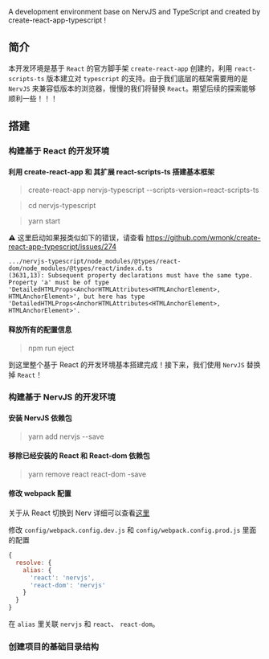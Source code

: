 A development environment base on NervJS and TypeScript and created by create-react-app-typescript !

## 简介

本开发环境是基于 `React` 的官方脚手架 `create-react-app` 创建的，利用 `react-scripts-ts` 版本建立对 `typescript` 的支持。由于我们底层的框架需要用的是 `NervJS` 来兼容低版本的浏览器，慢慢的我们将替换 `React`。期望后续的探索能够顺利一些！！！

## 搭建

### 构建基于 React 的开发环境 

#### 利用 create-react-app 和 其扩展 react-scripts-ts 搭建基本框架

> create-react-app nervjs-typescript --scripts-version=react-scripts-ts

> cd nervjs-typescript

> yarn start

⚠️ 这里启动如果报类似如下的错误，请查看 https://github.com/wmonk/create-react-app-typescript/issues/274

```Shell
.../nervjs-typescript/node_modules/@types/react-dom/node_modules/@types/react/index.d.ts
(3631,13): Subsequent property declarations must have the same type.  Property 'a' must be of type 'DetailedHTMLProps<AnchorHTMLAttributes<HTMLAnchorElement>, HTMLAnchorElement>', but here has type 'DetailedHTMLProps<AnchorHTMLAttributes<HTMLAnchorElement>, HTMLAnchorElement>'.
```

#### 释放所有的配置信息

> npm run eject

到这里整个基于 React 的开发环境基本搭建完成！接下来，我们使用 `NervJS` 替换掉 `React`！

### 构建基于 NervJS 的开发环境

#### 安装 NervJS 依赖包

> yarn add nervjs --save

#### 移除已经安装的 React 和 React-dom 依赖包

> yarn remove react react-dom -save

#### 修改 webpack 配置

关于从 React 切换到 Nerv 详细可以查看[这里](https://nervjs.github.io/docs/guides/switching-to-nerv.html)

修改 `config/webpack.config.dev.js` 和 `config/webpack.config.prod.js` 里面的配置

```javascript
{
  resolve: {
    alias: {
      'react': 'nervjs',
      'react-dom': 'nervjs'
    }
  }
}
```

在 `alias` 里关联 `nervjs` 和 `react`、 `react-dom`。

### 创建项目的基础目录结构

